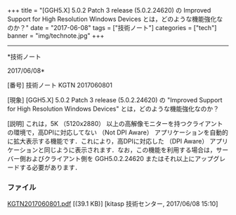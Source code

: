 ﻿+++
title = "[GGH5.X] 5.0.2 Patch 3 release (5.0.2.24620) の Improved Support for High Resolution Windows Devices とは，どのような機能強化なのか？"
date = "2017-06-08"
tags = ["技術ノート"]
categories = ["tech"]
banner = "img/technote.jpg"
+++

-----------------------------------------------------------------------------------------------------------------------------

*技術ノート

2017/06/08*


[番号]
技術ノート KGTN 2017060801

[現象]
[GGH5.X] 5.0.2 Patch 3 release (5.0.2.24620) の "Improved Support for
High Resolution Windows Devices" とは，どのような機能強化なのか？

[説明]
これは，5K （5120x2880）
以上の高解像モニターを持つクライアントの環境で，高DPIに対応してない
（Not DPI Aware）
アプリケーションを自動的に拡大表示する機能です．これにより，高DPIに対応した
（DPI Aware）
アプリケーションと同じように表示されます．なお，この機能を利用する場合は，サーバー側およびクライアント側を
GGH5.0.2.24620 またはそれ以上にアップグレードする必要があります．


### ファイル





[KGTN2017060801.pdf](http://techreport.kitasp.net/attachments/download/3710/KGTN2017060801.pdf)
 [(39.1 KB)] [kitasp 技術センター, 2017/06/08
15:10]
